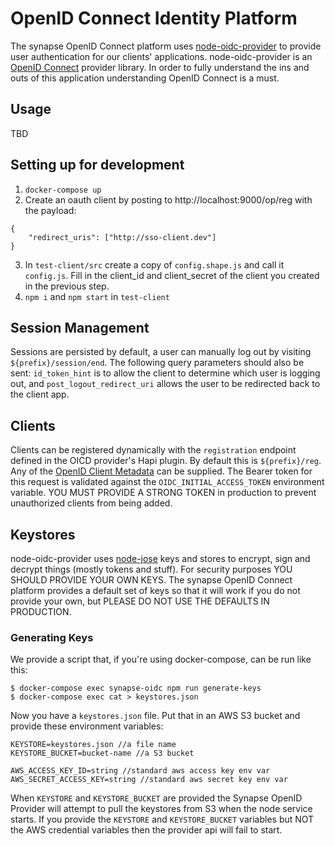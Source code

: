 # OpenID Connect Identity Platform

The synapse OpenID Connect platform uses [node-oidc-provider](https://github.com/panva/node-oidc-provider) to provide user authentication for our clients' applications. node-oidc-provider is an [OpenID Connect](http://openid.net/connect/) provider library. In order to fully understand the ins and outs of this application understanding OpenID Connect is a must.

## Usage
TBD


## Setting up for development

1. `docker-compose up`
2. Create an oauth client by posting to http://localhost:9000/op/reg with the payload:
```
{
	"redirect_uris": ["http://sso-client.dev"]
}
```
3. In `test-client/src` create a copy of `config.shape.js` and call it `config.js`. Fill in the
client_id and client_secret of the client you created in the previous step.
4. `npm i` and `npm start` in `test-client`

## Session Management

Sessions are persisted by default, a user can manually log out by visiting `${prefix}/session/end`. The following query parameters should also be sent: `id_token_hint` is to allow the client to determine which user is logging out, and `post_logout_redirect_uri` allows the user to be redirected back to the client app.

## Clients

Clients can be registered dynamically with the `registration` endpoint defined in the OICD provider's Hapi plugin. By default this is `${prefix}/reg`. Any of the [OpenID Client Metadata](http://openid.net/specs/openid-connect-registration-1_0.html#ClientMetadata) can be supplied. The Bearer token for this request is validated against the `OIDC_INITIAL_ACCESS_TOKEN` environment variable. YOU MUST PROVIDE A STRONG TOKEN in production to prevent unauthorized clients from being added.

## Keystores

node-oidc-provider uses [node-jose](https://github.com/cisco/node-jose) keys and stores to encrypt, sign and decrypt things (mostly tokens and stuff). For security purposes YOU SHOULD PROVIDE YOUR OWN KEYS. The synapse OpenID Connect platform provides a default set of keys so that it will work if you do not provide your own, but PLEASE DO NOT USE THE DEFAULTS IN PRODUCTION.

### Generating Keys

We provide a script that, if you're using docker-compose, can be run like this:

```
$ docker-compose exec synapse-oidc npm run generate-keys
$ docker-compose exec cat > keystores.json
```

Now you have a `keystores.json` file. Put that in an AWS S3 bucket and provide these environment variables:

```
KEYSTORE=keystores.json //a file name
KEYSTORE_BUCKET=bucket-name //a S3 bucket

AWS_ACCESS_KEY_ID=string //standard aws access key env var
AWS_SECRET_ACCESS_KEY=string //standard aws secret key env var
```

When `KEYSTORE` and `KEYSTORE_BUCKET` are provided the Synapse OpenID Provider will attempt to pull the keystores from S3 when the node service starts. If you provide the `KEYSTORE` and `KEYSTORE_BUCKET` variables but NOT the AWS credential variables then the provider api will fail to start.
